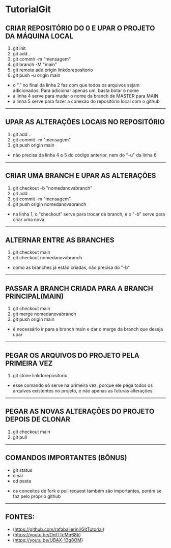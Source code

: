 # TutorialGit

## CRIAR REPOSITÓRIO DO 0 E UPAR O PROJETO DA MÁQUINA LOCAL

1. git init
2. git add .
3. git commit -m "mensagem"
4. git branch -M "main"
5. git remote add origin linkdorepositorio
6. git push -u origin main

* o "." no final da linha 2 faz com que todos os arquivos sejam adicionados. Para adicionar apenas um, basta botar o nome
* a linha 4 serve para mudar o nome da branch de MASTER para MAIN
* a linha 5 serve para fazer a conexão do repositório local com o github

-------

## UPAR AS ALTERAÇÕES LOCAIS NO REPOSITÓRIO

1. git add .
2. git commit -m "mensagem"
3. git push origin main

* não precisa da linha 4 e 5 do código anterior, nem do "-u" da linha 6

-------

## CRIAR UMA BRANCH E UPAR AS ALTERAÇÕES

1. git checkout -b "nomedanovabranch"
2. git add .
3. git commit -m "mensagem"
4. git push origin nomedanovabranch

* na linha 1, o "checkout" serve para trocar de branch, e o "-b" serve para criar uma nova 

-------

## ALTERNAR ENTRE AS BRANCHES

1. git checkout main
2. git checkout nomedanovabranch

* como as branches já estão criadas, não precisa do "-b"

-------

 ## PASSAR A BRANCH CRIADA PARA A BRANCH PRINCIPAL(MAIN)

1. git checkout main
2. git merge nomedanovabranch
3. git push origin main

* é necessário ir para a branch main e dar o merge da branch que deseja upar 

-------

## PEGAR OS ARQUIVOS DO PROJETO PELA PRIMEIRA VEZ

1. git clone linkdorepositorio

* esse comando só serve na primeira vez, porque ele pega todos os arquivos existentes no projeto, e não apenas as futuras alterações

-------

## PEGAR AS NOVAS ALTERAÇÕES DO PROJETO DEPOIS DE CLONAR

1. git checkout main
2. git pull

-------

## COMANDOS IMPORTANTES (BÔNUS)

- git status
- clear
- cd pasta

* os conceitos de fork e pull request também são importantes, porém se faz pelo próprio github

-------

## FONTES:
* (https://github.com/rafaballerini/GitTutorial)
* (https://youtu.be/DqTITcMq68k)
* (https://youtu.be/UBAX-13g8OM)
